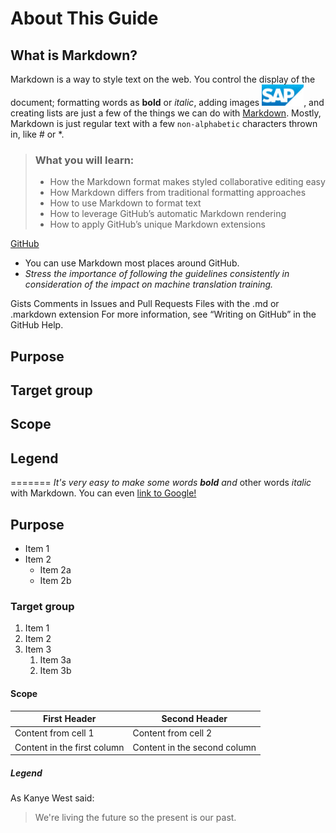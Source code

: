 # About This Guide

## What is Markdown?

Markdown is a way to style text on the web. You control the display of the document; formatting words as **bold** or *italic*, adding images ![image](images/sap.jpg), and creating lists are just a few of the things we can do with [Markdown](https://www.markdownguide.org/getting-started/). Mostly, Markdown is just regular text with a few `non-alphabetic` characters thrown in, like # or *.

> ### What you will learn:
>
> * How the Markdown format makes styled collaborative editing easy
>* How Markdown differs from traditional formatting approaches
> * How to use Markdown to format text
> * How to leverage GitHub’s automatic Markdown rendering
> * How to apply GitHub’s unique Markdown extensions


[GitHub](http://github.com)

* You can use Markdown most places around GitHub.
* *Stress the importance of following the guidelines consistently in consideration of the impact on machine translation training.*

Gists
Comments in Issues and Pull Requests
Files with the .md or .markdown extension
For more information, see “Writing on GitHub” in the GitHub Help.

## Purpose
## Target group
## Scope
## Legend
=======
*It's very easy to make some words **bold** and* other words *italic* with Markdown. You can even [link to Google!](http://google.com)

## Purpose

* Item 1
* Item 2
  * Item 2a
  * Item 2b

### Target group

1. Item 1
1. Item 2
1. Item 3
   1. Item 3a
   1. Item 3b

#### Scope

|First Header | Second Header|
|---|---|
|Content from cell 1 | Content from cell 2|
|Content in the first column | Content in the second column|

##### Legend

As Kanye West said:

> We're living the future so
> the present is our past.
